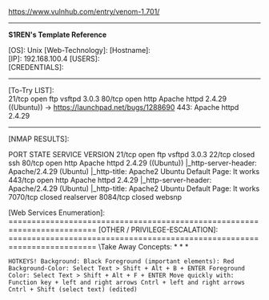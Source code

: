 https://www.vulnhub.com/entry/venom-1,701/


---

**S1REN's Template Reference**

\[OS]: Unix
\[Web-Technology]: 
\[Hostname]:  
\[IP]:  192.168.100.4
\[USERS]:   
\[CREDENTIALS]:  

---
\[To-Try LIST]:  
21/tcp   open   ftp        vsftpd 3.0.3
80/tcp   open   http       Apache httpd 2.4.29 ((Ubuntu)) -> https://launchpad.net/bugs/1288690
443:
Apache httpd 2.4.29



---
\[NMAP RESULTS]:  

PORT     STATE  SERVICE    VERSION
21/tcp   open   ftp        vsftpd 3.0.3
22/tcp   closed ssh
80/tcp   open   http       Apache httpd 2.4.29 ((Ubuntu))
|_http-server-header: Apache/2.4.29 (Ubuntu)
|_http-title: Apache2 Ubuntu Default Page: It works
443/tcp  open   http       Apache httpd 2.4.29
|_http-server-header: Apache/2.4.29 (Ubuntu)
|_http-title: Apache2 Ubuntu Default Page: It works
7070/tcp closed realserver
8084/tcp closed websnp

\[Web Services Enumeration]:   ========================================================================= \[OTHER / PRIVILEGE-ESCALATION]:   ========================================================================= \Take Away Concepts: *  *  *

    
    HOTKEYS! Background: Black Foreground (important elements): Red Background-Color: Select Text > Shift + Alt + B + ENTER Foreground Color: Select Text > Shift + Alt + F + ENTER Move quickly with: Function key + left and right arrows Cntrl + left and right arrows Cntrl + Shift (select text) (edited)
